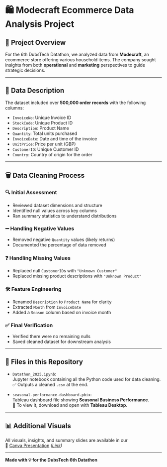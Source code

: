 # 🛍️ Modecraft Ecommerce Data Analysis Project

## 📝 Project Overview
For the 6th DubsTech Datathon, we analyzed data from **Modecraft**, an ecommerce store offering various household items. The company sought insights from both **operational** and **marketing** perspectives to guide strategic decisions.

---

## 📙 Data Description

The dataset included over **500,000 order records** with the following columns:

- `InvoiceNo`: Unique Invoice ID  
- `StockCode`: Unique Product ID  
- `Description`: Product Name  
- `Quantity`: Total units purchased  
- `InvoiceDate`: Date and time of the invoice  
- `UnitPrice`: Price per unit (GBP)  
- `CustomerID`: Unique Customer ID  
- `Country`: Country of origin for the order

---

## 🗑️ Data Cleaning Process

### 🔍 Initial Assessment
- Reviewed dataset dimensions and structure
- Identified null values across key columns
- Ran summary statistics to understand distributions

### ➖ Handling Negative Values
- Removed negative `Quantity` values (likely returns)
- Documented the percentage of data removed

### ❓ Handling Missing Values
- Replaced null `CustomerID`s with `"Unknown Customer"`
- Replaced missing product descriptions with `"Unknown Product"`

### 🛠️ Feature Engineering
- Renamed `Description` to `Product Name` for clarity
- Extracted `Month` from `InvoiceDate`
- Added a `Season` column based on invoice month

### ✅ Final Verification
- Verified there were no remaining nulls
- Saved cleaned dataset for downstream analysis

---

## 📁 Files in this Repository

- `Datathon_2025.ipynb`:  
  Jupyter notebook containing all the Python code used for data cleaning.  
  ✅ Outputs a cleaned `.csv` at the end.

- `seasonal-performance-dashboard.pbix`:  
  Tableau dashboard file showing **Seasonal Business Performance**.  
  📌 To view it, download and open with **Tableau Desktop**.

---

## 📊 Additional Visuals

All visuals, insights, and summary slides are available in our  
📎 [Canva Presentation](#) *([Link](https://www.canva.com/design/DAGlwVlCVwo/qXdaVok-uXooKnCkfuT6hQ/edit))*

---

**Made with 💡 for the DubsTech 6th Datathon**
